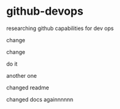 # github-devops

researching github capabilities for dev ops

change

change

do it

another one

changed readme

changed docs againnnnnn

